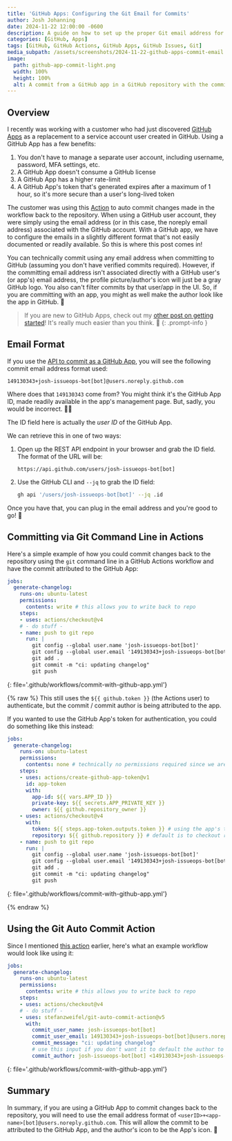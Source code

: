 ```yaml
---
title: 'GitHub Apps: Configuring the Git Email for Commits'
author: Josh Johanning
date: 2024-11-22 12:00:00 -0600
description: A guide on how to set up the proper Git email address for commits made by your GitHub App to ensure proper commit attribution
categories: [GitHub, Apps]
tags: [GitHub, GitHub Actions, GitHub Apps, GitHub Issues, Git]
media_subpath: /assets/screenshots/2024-11-22-github-apps-commit-email
image:
  path: github-app-commit-light.png
  width: 100%
  height: 100%
  alt: A commit from a GitHub app in a GitHub repository with the commit being attributed to the app
---
```


## Overview

I recently was working with a customer who had just discovered [GitHub Apps](/posts/github-apps/) as a replacement to a service account user created in GitHub. Using a GitHub App has a few benefits:

1. You don't have to manage a separate user account, including username, password, MFA settings, etc.
2. A GitHub App doesn't consume a GitHub license
3. A GitHub App has a higher rate-limit
4. A GitHub App's token that's generated expires after a maximum of 1 hour, so it's more secure than a user's long-lived token

The customer was using this [Action](https://github.com/stefanzweifel/git-auto-commit-action) to auto commit changes made in the workflow back to the repository. When using a GitHub user account, they were simply using the email address (or in this case, the noreply email address) associated with the GitHub account. With a GitHub app, we have to configure the emails in a slightly different format that's not easily documented or readily available. So this is where this post comes in!

You can technically commit using any email address when committing to GitHub (assuming you don't have verified commits required). However, if the committing email address isn't associated directly with a GitHub user's (or app's) email address, the profile picture/author's icon will just be a gray GitHub logo. You also can't filter commits by that user/app in the UI. So, if you are committing with an app, you might as well make the author look like the app in GitHub. 🤖

> If you are new to GitHub Apps, check out my [other post on getting started](/posts/github-apps/)! It's really much easier than you think. 🚀
{: .prompt-info }

## Email Format

If you use the [API to commit as a GitHub App](https://github.com/orgs/community/discussions/50055), you will see the following commit email address format used:

```text
149130343+josh-issueops-bot[bot]@users.noreply.github.com
```

Where does that `149130343` come from? You might think it's the GitHub App ID, made readily available in the app's management page. But, sadly, you would be incorrect. 🤦‍♂️

The ID field here is actually the *user ID* of the GitHub App.

We can retrieve this in one of two ways:

1. Open up the REST API endpoint in your browser and grab the ID field. The format of the URL will be:

    ```text
    https://api.github.com/users/josh-issueops-bot[bot]
    ```

2. Use the GitHub CLI and `--jq` to grab the ID field:

    ```bash
    gh api '/users/josh-issueops-bot[bot]' --jq .id
    ```

Once you have that, you can plug in the email address and you're good to go! 🚀

## Committing via Git Command Line in Actions

Here's a simple example of how you could commit changes back to the repository using the `git` command line in a GitHub Actions workflow and have the commit attributed to the GitHub App:

```yml
jobs:
  generate-changelog:
    runs-on: ubuntu-latest
    permissions:
      contents: write # this allows you to write back to repo
    steps:
    - uses: actions/checkout@v4
    # - do stuff -
    - name: push to git repo
      run: |
        git config --global user.name 'josh-issueops-bot[bot]'
        git config --global user.email '149130343+josh-issueops-bot[bot]@users.noreply.github.com'
        git add .
        git commit -m "ci: updating changelog"
        git push
```
{: file='.github/workflows/commit-with-github-app.yml'}

{% raw %}
This still uses the `${{ github.token }}` (the Actions user) to authenticate, but the commit / commit author is being attributed to the app.

If you wanted to use the GitHub App's token for authentication, you could do something like this instead:

```yml
jobs:
  generate-changelog:
    runs-on: ubuntu-latest
    permissions:
      contents: none # technically no permissions required since we are using the App's auth token here 
    steps:
    - uses: actions/create-github-app-token@v1
      id: app-token
      with:
        app-id: ${{ vars.APP_ID }}
        private-key: ${{ secrets.APP_PRIVATE_KEY }}
        owner: ${{ github.repository_owner }}
    - uses: actions/checkout@v4
      with:
        token: ${{ steps.app-token.outputs.token }} # using the app's token to establish auth
        repository: ${{ github.repository }} # default is to checkout repo of the workflow
    - name: push to git repo
      run: |
        git config --global user.name 'josh-issueops-bot[bot]'
        git config --global user.email '149130343+josh-issueops-bot[bot]@users.noreply.github.com'
        git add .
        git commit -m "ci: updating changelog"
        git push
```
{: file='.github/workflows/commit-with-github-app.yml'}

{% endraw %}

## Using the Git Auto Commit Action

Since I mentioned [this action](https://github.com/stefanzweifel/git-auto-commit-action) earlier, here's what an example workflow would look like using it:

```yml
jobs:
  generate-changelog:
    runs-on: ubuntu-latest
    permissions:
      contents: write # this allows you to write back to repo
    steps:
    - uses: actions/checkout@v4
    # - do stuff -
    - uses: stefanzweifel/git-auto-commit-action@v5
      with:
        commit_user_name: josh-issueops-bot[bot]
        commit_user_email: 149130343+josh-issueops-bot[bot]@users.noreply.github.com
        commit_message: "ci: updating changelog"
        # use this input if you don't want it to default the author to the user triggering the workflow
        commit_author: josh-issueops-bot[bot] <149130343+josh-issueops-bot[bot]@users.noreply.github.com>
```
{: file='.github/workflows/commit-with-github-app.yml'}

## Summary

In summary, if you are using a GitHub App to commit changes back to the repository, you will need to use the email address format of `<userID>+<app-name>[bot]@users.noreply.github.com`. This will allow the commit to be attributed to the GitHub App, and the author's icon to be the App's icon. 🤖

